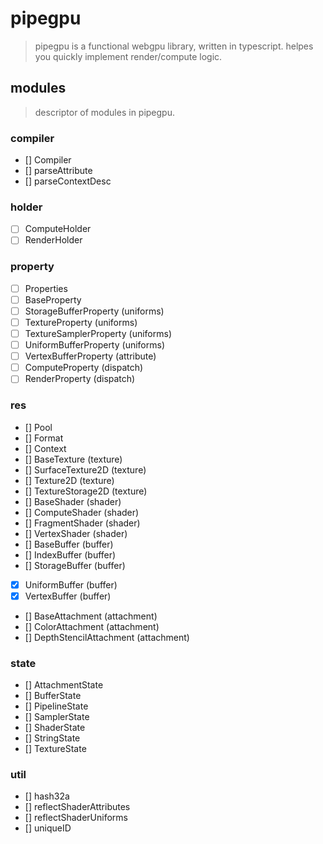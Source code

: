 # pipegpu

> pipegpu is a functional webgpu library, written in typescript. helpes you quickly implement render/compute logic.

## modules
> descriptor of modules in pipegpu.

### compiler
- [] Compiler
- [] parseAttribute
- [] parseContextDesc

### holder
- [ ] ComputeHolder
- [ ] RenderHolder

### property
- [ ] Properties
- [ ] BaseProperty
- [ ] StorageBufferProperty (uniforms)
- [ ] TextureProperty (uniforms)
- [ ] TextureSamplerProperty (uniforms)
- [ ] UniformBufferProperty (uniforms)
- [ ] VertexBufferProperty (attribute)
- [ ] ComputeProperty (dispatch)
- [ ] RenderProperty (dispatch)

### res
- [] Pool
- [] Format
- [] Context
- [] BaseTexture (texture)
- [] SurfaceTexture2D (texture)
- [] Texture2D (texture)
- [] TextureStorage2D (texture)
- [] BaseShader (shader)
- [] ComputeShader (shader)
- [] FragmentShader (shader)
- [] VertexShader (shader)
- [] BaseBuffer (buffer)
- [] IndexBuffer (buffer)
- [] StorageBuffer (buffer)
- [x] UniformBuffer (buffer)
- [x] VertexBuffer (buffer)
- [] BaseAttachment (attachment)
- [] ColorAttachment (attachment)
- [] DepthStencilAttachment (attachment)

### state
- [] AttachmentState
- [] BufferState
- [] PipelineState
- [] SamplerState
- [] ShaderState
- [] StringState
- [] TextureState

### util
- [] hash32a
- [] reflectShaderAttributes
- [] reflectShaderUniforms
- [] uniqueID

